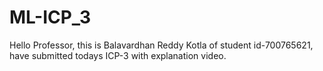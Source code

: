 # ML-ICP_3


Hello Professor, this is Balavardhan Reddy Kotla of student id-700765621, have submitted todays ICP-3 with explanation video.
